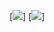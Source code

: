 [<img src="https://i.redd.it/4zziwdweqh8a1.png">]
[<img src="https://cdn.discordapp.com/attachments/854429562205110282/1057399867296727231/2022-12-27-214829_1920x1080_scrot.png">]
